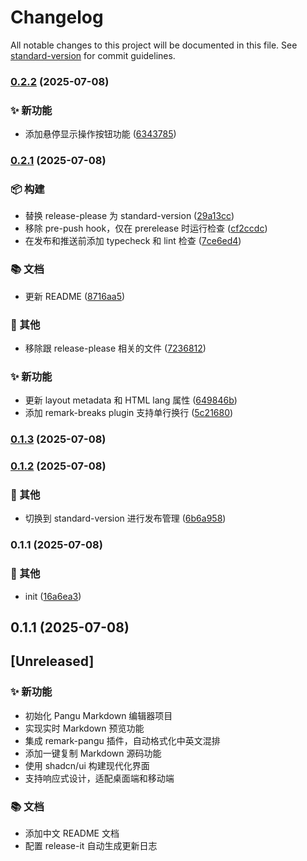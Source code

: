 # Changelog

All notable changes to this project will be documented in this file. See [standard-version](https://github.com/conventional-changelog/standard-version) for commit guidelines.

### [0.2.2](https://github.com/lchtao26/PanguMarkdown/compare/v0.2.1...v0.2.2) (2025-07-08)


### ✨ 新功能

* 添加悬停显示操作按钮功能 ([6343785](https://github.com/lchtao26/PanguMarkdown/commit/6343785867b305e3cae202e0b46285b70fbbe882))

### [0.2.1](https://github.com/lchtao26/PanguMarkdown/compare/v0.2.0...v0.2.1) (2025-07-08)


### 📦 构建

* 替换 release-please 为 standard-version ([29a13cc](https://github.com/lchtao26/PanguMarkdown/commit/29a13cc4d6c9c57d832d9039615c332a1accb349))
* 移除 pre-push hook，仅在 prerelease 时运行检查 ([cf2ccdc](https://github.com/lchtao26/PanguMarkdown/commit/cf2ccdcfa036427fd8d4bd625ead00447766be80))
* 在发布和推送前添加 typecheck 和 lint 检查 ([7ce6ed4](https://github.com/lchtao26/PanguMarkdown/commit/7ce6ed44a0ef671b4a331266bf6cbe34fb99d656))


### 📚 文档

* 更新 README ([8716aa5](https://github.com/lchtao26/PanguMarkdown/commit/8716aa5b99c560360a3eefc91300b6017d714cf6))


### 🔧 其他

* 移除跟 release-please 相关的文件 ([7236812](https://github.com/lchtao26/PanguMarkdown/commit/72368124959105f8bbcce982cec5e8828bd52a44))


### ✨ 新功能

* 更新 layout metadata 和 HTML lang 属性 ([649846b](https://github.com/lchtao26/PanguMarkdown/commit/649846b3c7e44207b57662e5c01326ec63372441))
* 添加 remark-breaks plugin 支持单行换行 ([5c21680](https://github.com/lchtao26/PanguMarkdown/commit/5c216804eafa7acf61869cb41561f780348ffd87))

### [0.1.3](https://github.com/lchtao26/PanguMarkdown/compare/v0.1.2...v0.1.3) (2025-07-08)

### [0.1.2](https://github.com/lchtao26/PanguMarkdown/compare/v0.1.1...v0.1.2) (2025-07-08)


### 🔧 其他

* 切换到 standard-version 进行发布管理 ([6b6a958](https://github.com/lchtao26/PanguMarkdown/commit/6b6a9583eb13f6ef2a21a9d1a81f4263d102e707))

### 0.1.1 (2025-07-08)


### 🔧 其他

* init ([16a6ea3](https://github.com/lchtao26/PanguMarkdown/commit/16a6ea3cc18b2f1b8cdb342b6bd34d0938bac6de))

## 0.1.1 (2025-07-08)

## [Unreleased]

### ✨ 新功能
- 初始化 Pangu Markdown 编辑器项目
- 实现实时 Markdown 预览功能
- 集成 remark-pangu 插件，自动格式化中英文混排
- 添加一键复制 Markdown 源码功能
- 使用 shadcn/ui 构建现代化界面
- 支持响应式设计，适配桌面端和移动端

### 📚 文档
- 添加中文 README 文档
- 配置 release-it 自动生成更新日志
